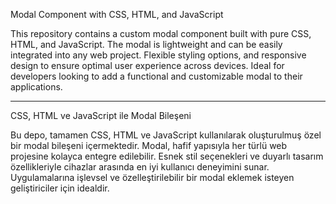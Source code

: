 Modal Component with CSS, HTML, and JavaScript

This repository contains a custom modal component built with pure CSS, HTML, and JavaScript. The modal is lightweight and can be easily integrated into any web project.
Flexible styling options, and responsive design to ensure optimal user experience across devices. Ideal for developers looking to add a functional and customizable modal to their applications.

--------------------------------------------------------------------------------------------------------------------------------------------------------------------

CSS, HTML ve JavaScript ile Modal Bileşeni

Bu depo, tamamen CSS, HTML ve JavaScript kullanılarak oluşturulmuş özel bir modal bileşeni içermektedir. Modal, hafif yapısıyla her türlü web projesine kolayca entegre edilebilir.
Esnek stil seçenekleri ve duyarlı tasarım özellikleriyle cihazlar arasında en iyi kullanıcı deneyimini sunar. Uygulamalarına işlevsel ve özelleştirilebilir bir modal eklemek isteyen geliştiriciler için idealdir.
